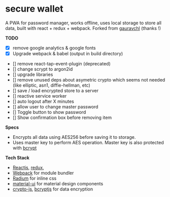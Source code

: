 # secure wallet

A PWA for password manager, works offline, uses local storage to store all data, built with react + redux + webpack.
Forked from [gauravchl](https://github.com/gauravchl/secure-wallet) (thanks !)

**TODO**

 - [x] remove google analytics & google fonts
 - [x] Upgrade webpack & babel (output in build directory)
 - [] remove react-tap-event-plugin (deprecated)
 - [] change scrypt to argon2id
 - [] upgrade libraries
 - [] remove unused deps about asymetric crypto which seems not needed (like elliptic, asn1, diffie-hellman, etc)
 - [] save / load encrypted store to a server
 - [] reactive service worker
 - [] auto logout after X minutes
 - [] allow user to change master password
 - [] Toggle button to show password
 - [] Show confirmation box before removing item

**Specs**

- Encrypts all data using AES256 before saving it to storage.
- Uses master key to perform AES operation. Master key is also protected with [bcrypt](https://en.wikipedia.org/wiki/Bcrypt)

**Tech Stack**

- [Reactjs](https://facebook.github.io/react/), [redux](http://redux.js.org/),
- [Webpack](https://webpack.js.org/) for module bundler
- [Radium](http://formidable.com/open-source/radium/) for inline css
- [material-ui](http://www.material-ui.com/) for material design components
- [crypto-js](https://github.com/brix/crypto-js), [bcryptjs](https://github.com/dcodeIO/bcrypt.js) for data encryption
